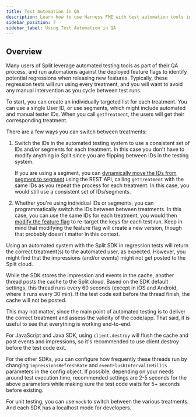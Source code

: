 ```yaml
---
title: Test Automation in QA
description: Learn how to use Harness FME with test automation tools in QA.
sidebar_position: 7
sidebar_label: Using Test Automation in QA
---
```


## Overview

Many users of Split leverage automated testing tools as part of their QA process, and run automations against the deployed feature flags to identify potential regressions when releasing new features. Typically, these regression tests will run using every treatment, and you will want to avoid any manual intervention as you cycle between test runs. 

To start, you can create an individually targeted list for each treatment. You can use a single User ID, or use segments, which might include automated and manual tester IDs. When you call `getTreatment`, the users will get their corresponding treatment.

There are a few ways you can switch between treatments:

1. Switch the IDs in the automated testing system to use a consistent set of IDs and/or segments for each treatment. In this case you don't have to modify anything in Split since you are flipping between IDs in the testing system.

   If you are using a segment, you can [dynamically move the IDs from segment to segment](https://docs.split.io/reference#segments-overview) using the REST API, calling `getTreatment` with the same IDs as you repeat the process for each treatment. In this case, you would still use a consistent set of IDs/segments.

1. Whether you're using individual IDs or segments, you can programmatically switch the IDs between between treatments. In this case, you can use the same IDs for each treatment, you would then [modify the feature flag](https://docs.split.io/reference/feature-flag-overview) to re-target the keys for each test run. Keep in mind that modifying the feature flag will create a new version, though that probably doesn't matter in this context.

Using an automated system with the Split SDK in regression tests will return the correct treatment(s) to the automated user, as expected. However, you might find that the impressions (and/or events) might not get posted to the Split cloud.

While the SDK stores the impression and events in the cache, another thread posts the cache to the Split cloud. Based on the SDK default settings, this thread runs every 60 seconds (except in iOS and Android, where it runs every 30 min). If the test code exit before the thread finish, the cache will not be posted.

This may not matter, since the main point of automated testing is to deliver the correct treatment and assess the validity of the code/app. That said, it is useful to see that everything is working end-to-end.

For JavaScript and Java SDK, using `client.destroy` will flush the cache and post events and impressions, so it's recommended to use client.destroy before the test code exit.

For the other SDKs, you can configure how frequently these threads run by changing `impressionsRefreshRate` and `eventFlushIntervalInMillis` parameters in the config object. If possible, depending on your needs around test execution time, recommended settings are 2-5 seconds for the above parameters while making sure the test code waits for 5+ seconds before existing.

For unit testing, you can use `mock` to switch between the various treatments. And each SDK has a localhost mode for developers.
